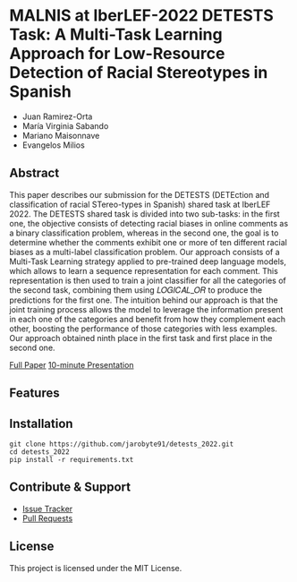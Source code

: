 # MALNIS at IberLEF-2022 DETESTS Task: A Multi-Task Learning Approach for Low-Resource Detection of Racial Stereotypes in Spanish

* Juan Ramirez-Orta
* María Virginia Sabando
* Mariano Maisonnave
* Evangelos Milios

## Abstract

This paper describes our submission for the DETESTS (DETEction and classification of racial STereo-types in Spanish) shared task at IberLEF 2022. The DETESTS shared task is divided into two sub-tasks: in the first one, the objective consists of detecting racial biases in online comments as a binary classification problem, whereas in the second one, the goal is to determine whether the comments exhibit one or more of ten different racial biases as a multi-label classification problem. Our approach consists of a Multi-Task Learning strategy applied to pre-trained deep language models, which allows to learn a sequence representation for each comment. This representation is then used to train a joint classifier for all the categories of the second task, combining them using 𝐿𝑂𝐺𝐼𝐶𝐴𝐿_𝑂𝑅 to produce the predictions for the first one. The intuition behind our approach is that the joint training process allows the model to leverage the information present in each one of the categories and benefit from how they complement each other, boosting the performance of those categories with less examples. Our approach obtained ninth place in the first task and first place in the second one.

[Full Paper](http://ceur-ws.org/Vol-3202/detests-paper2.pdf)
[10-minute Presentation](https://youtu.be/CTDgEEzjY1k)

## Features

## Installation

    git clone https://github.com/jarobyte91/detests_2022.git
    cd detests_2022
    pip install -r requirements.txt
    
## Contribute & Support 

* [Issue Tracker](https://github.com/jarobyte91/detests_2022/issues)
* [Pull Requests](https://github.com/jarobyte91/detests_2022/pulls)

## License

This project is licensed under the MIT License.
